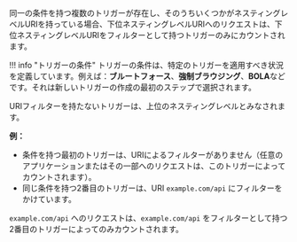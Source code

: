 同一の条件を持つ複数のトリガーが存在し、そのうちいくつかがネスティングレベルURIを持っている場合、下位ネスティングレベルURIへのリクエストは、下位ネスティングレベルURIをフィルターとして持つトリガーのみにカウントされます。

!!! info "トリガーの条件"
    トリガーの条件は、特定のトリガーを適用すべき状況を定義しています。例えば：**ブルートフォース**、**強制ブラウジング**、**BOLA**などです。それは新しいトリガーの作成の最初のステップで選択されます。

URIフィルターを持たないトリガーは、上位のネスティングレベルとみなされます。

**例：**

* 条件を持つ最初のトリガーは、URIによるフィルターがありません（任意のアプリケーションまたはその一部へのリクエストは、このトリガーによってカウントされます）。
* 同じ条件を持つ2番目のトリガーは、URI `example.com/api` にフィルターをかけています。

`example.com/api` へのリクエストは、`example.com/api` をフィルターとして持つ2番目のトリガーによってのみカウントされます。